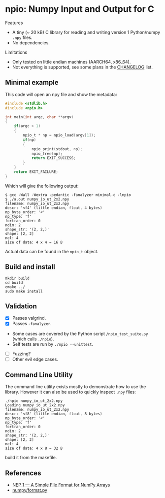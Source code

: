 # npio: Numpy Input and Output for C

Features

- A tiny (~ 20 kB) C library for reading and writing version 1
Python/numpy `.npy` files.
- No dependencies.

Limitations

- Only tested on little endian machines (AARCH64, x86_64).
- Not everything is supported, see some plans in the [CHANGELOG](CHANGELOG.md) list.


## Minimal example

This code will open an npy file and show the metadata:

``` c
#include <stdlib.h>
#include <npio.h>

int main(int argc, char **argv)
{
    if(argc > 1)
    {
        npio_t * np = npio_load(argv[1]);
        if(np)
        {
            npio_print(stdout, np);
            npio_free(np);
            return EXIT_SUCCESS;
        }
    }
    return EXIT_FAILURE;
}
```

Which will give the following output:
``` shell
$ gcc -Wall -Wextra -pedantic -fanalyzer minimal.c -lnpio
$ ./a.out numpy_io_ut_2x2.npy
filename: numpy_io_ut_2x2.npy
descr: '<f4' (little endian, float, 4 bytes)
np_byte_order: '<'
np_type: 'f'
fortran_order: 0
ndim: 2
shape_str: '(2, 2,)'
shape: [2, 2]
nel: 4
size of data: 4 x 4 = 16 B
```

Actual data can be found in the `npio_t` object.

## Build and install

``` shell
mkdir build
cd build
cmake ../
sudo make install
```

## Validation
- [x] Passes valgrind.
- [x] Passes `-fanalyzer`.
- Some cases are covered by the Python script `/npio_test_suite.py`
(which calls `./npio`).
- Self tests are run by `./npio --unittest`.
- [ ] Fuzzing?
- [ ] Other evil edge cases.

## Command Line Utility

The command line utility exists mostly to demonstrate how to use the
library. However it can also be used to quickly inspect `.npy` files:

``` shell
./npio numpy_io_ut_2x2.npy
Loading numpy_io_ut_2x2.npy
filename: numpy_io_ut_2x2.npy
descr: '<f8' (little endian, float, 8 bytes)
np_byte_order: '<'
np_type: 'f'
fortran_order: 0
ndim: 2
shape_str: '(2, 2,)'
shape: [2, 2]
nel: 4
size of data: 4 x 8 = 32 B
```

build it from the makefile.

## References
- [NEP 1 — A Simple File Format for NumPy
Arrays](https://github.com/numpy/numpy/blob/067cb067cb17a20422e51da908920a4fbb3ab851/doc/neps/nep-0001-npy-format.rst)
- [numpy/format.py](https://github.com/numpy/numpy/blob/main/numpy/lib/format.py)
